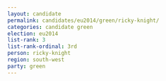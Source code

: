 ```yaml
---
layout: candidate
permalink: candidates/eu2014/green/ricky-knight/
categories: candidate green
election: eu2014
list-rank: 3
list-rank-ordinal: 3rd
person: ricky-knight
region: south-west
party: green
---
```

